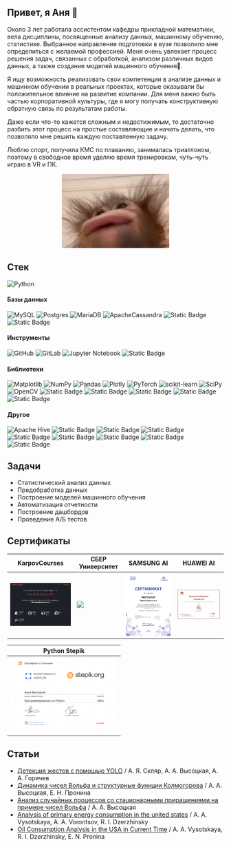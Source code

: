 ## Привет, я Аня 👋
Около 3 лет работала ассистентом кафедры прикладной математики, вела дисциплины, посвященные анализу данных, машинному обучению, статистике. Выбранное направление подготовки в вузе позволило мне определиться с желаемой профессией. Меня очень увлекает процесс решения задач, связанных с обработкой, анализом различных видов данных, а также создание моделей машинного обучения🚗.

Я ищу возможность реализовать свои компетенции в анализе данных и машинном обучении в реальных проектах, которые оказывали бы положительное влияние на развитие компании. Для меня важно быть частью корпоративной культуры, где я могу получать конструктивную обратную связь по результатам работы.

Даже если что-то кажется сложным и недостижимым, то достаточно разбить этот процесс на простые составляющие и начать делать, что позволяло мне решить каждую поставленную задачу.

Люблю спорт, получила КМС по плаванию, занималась триатлоном, поэтому в свободное время уделяю время тренировкам, чуть-чуть играю в VR и ПК.

<p align="center">

  <img width="250" src="Орангутанг.gif">

</p>

## Стек
![Python](https://img.shields.io/badge/python-3670A0?style=for-the-badge&logo=python&logoColor=ffdd54)
#### Базы данных
![MySQL](https://img.shields.io/badge/mysql-4479A1.svg?style=for-the-badge&logo=mysql&logoColor=white)
![Postgres](https://img.shields.io/badge/postgres-%23316192.svg?style=for-the-badge&logo=postgresql&logoColor=white)
![MariaDB](https://img.shields.io/badge/MariaDB-003545?style=for-the-badge&logo=mariadb&logoColor=white)
![ApacheCassandra](https://img.shields.io/badge/cassandra-%231287B1.svg?style=for-the-badge&logo=apache-cassandra&logoColor=white)
![Static Badge](https://img.shields.io/badge/ClickHouse-red?style=for-the-badge&logo=ClickHouse)
![Static Badge](https://img.shields.io/badge/HBase-black?style=for-the-badge&logo=Apache%20HBase)

#### Инструменты
![GitHub](https://img.shields.io/badge/github-%23121011.svg?style=for-the-badge&logo=github&logoColor=white)
![GitLab](https://img.shields.io/badge/gitlab-%23181717.svg?style=for-the-badge&logo=gitlab&logoColor=white)
![Jupyter Notebook](https://img.shields.io/badge/jupyter-%23FA0F00.svg?style=for-the-badge&logo=jupyter&logoColor=white)
![Static Badge](https://img.shields.io/badge/Colab-orange?style=for-the-badge&logo=GoogleColab)

#### Библиотеки
![Matplotlib](https://img.shields.io/badge/Matplotlib-%23ffffff.svg?style=for-the-badge&logo=Matplotlib&logoColor=black)
![NumPy](https://img.shields.io/badge/numpy-%23013243.svg?style=for-the-badge&logo=numpy&logoColor=white)
![Pandas](https://img.shields.io/badge/pandas-%23150458.svg?style=for-the-badge&logo=pandas&logoColor=white)
![Plotly](https://img.shields.io/badge/Plotly-%233F4F75.svg?style=for-the-badge&logo=plotly&logoColor=white)
![PyTorch](https://img.shields.io/badge/PyTorch-%23EE4C2C.svg?style=for-the-badge&logo=PyTorch&logoColor=white)
![scikit-learn](https://img.shields.io/badge/scikit--learn-%23F7931E.svg?style=for-the-badge&logo=scikit-learn&logoColor=white)
![SciPy](https://img.shields.io/badge/SciPy-%230C55A5.svg?style=for-the-badge&logo=scipy&logoColor=%white)
![OpenCV](https://img.shields.io/badge/opencv-%23white.svg?style=for-the-badge&logo=opencv&logoColor=white)
![Static Badge](https://img.shields.io/badge/XGBoost-blue?style=for-the-badge&logo=XGBoost)
![Static Badge](https://img.shields.io/badge/CatBoost-yellow?style=for-the-badge&logo=CatBoost)
![Static Badge](https://img.shields.io/badge/LightGBM-green?style=for-the-badge&logo=LightGBM)
![Static Badge](https://img.shields.io/badge/Orbit-black?style=for-the-badge&logo=Orbit)
![Static Badge](https://img.shields.io/badge/CausalImpact-green?style=for-the-badge&logo=CausalImpact)


#### Другое
![Apache Hive](https://img.shields.io/badge/Apache%20Hive-FDEE21?style=for-the-badge&logo=apachehive&logoColor=black)
![Static Badge](https://img.shields.io/badge/Sqoop-purple?style=for-the-badge&logo=Apache%20Sqoop)
![Static Badge](https://img.shields.io/badge/Flume-purple?style=for-the-badge&logo=Apache%20Flume)
![Static Badge](https://img.shields.io/badge/NiFi-lightblue?style=for-the-badge&logo=Apache%20NiFi)
![Static Badge](https://img.shields.io/badge/Apache_Pig-lightpink?style=for-the-badge&logo=Apache%20Pig)
![Static Badge](https://img.shields.io/badge/Redash-white?style=for-the-badge&logo=Redash)
![Static Badge](https://img.shields.io/badge/Superset-0B2C35?style=for-the-badge&logo=Apache%20Superset)
![Static Badge](https://img.shields.io/badge/Airflow-red?style=for-the-badge&logo=Apache%20Airflow)
![Static Badge](https://img.shields.io/badge/Loginom-A23938?style=for-the-badge&logo=Loginom)


## Задачи
* Статистический анализ данных
* Предобработка данных
* Построение моделей машинного обучения
* Автоматизация отчетности
* Построение дашбордов
* Проведение А/Б тестов

## Сертификаты
|KarpovCourses|СБЕР Университет |SAMSUNG AI |HUAWEI AI |
|-------------|-----------------|-----------|----------|
|<img src="certificates/KarpovCoursesСимуляторАналитика.png" width="250">|<img src="certificates/СБЕР_Наука_о_данных.png" width="250">|<img src="certificates/SAMSUNG_AI_RUS.png" width="200">|<img src="certificates/HUAWEI_AI.png" width="250">

| Python Stepik |
|---------------|
|<img src="certificates/PythonStepik.png" width="250">|

## Статьи
* [Детекция жестов с помощью YOLO](https://www.elibrary.ru/item.asp?id=49955574) / А. Я. Скляр, А. А. Высоцкая, А. А. Горячев
* [Динамика чисел Вольфа и структурные функции Колмогорова](https://www.elibrary.ru/item.asp?id=54680096) / А. А. Высоцкая, Е. Н. Пронина
* [Анализ случайных процессов со стационарными приращениями на примере чисел Вольфа](https://cyberleninka.ru/article/n/analiz-sluchaynyh-protsessov-so-statsionarnymi-prirascheniyami-na-primere-chisel-volfa) / А. А. Высоцкая
* [Analysis of primary energy consumption in the united states](https://wseas.com/journals/ps/2021/a365116-009(2021).pdf) / A. A. Vysotskaya, A. A. Vorontsov, R. I. Dzerzhinsky
* [Oil Consumption Analysis in the USA in Current Time](https://link.springer.com/chapter/10.1007/978-3-030-90318-3_10) / A. A. Vysotskaya, R. I. Dzerzhinsky, E. N. Pronina


<!--
**anVysa/anVysa** is a ✨ _special_ ✨ repository because its `README.md` (this file) appears on your GitHub profile.
